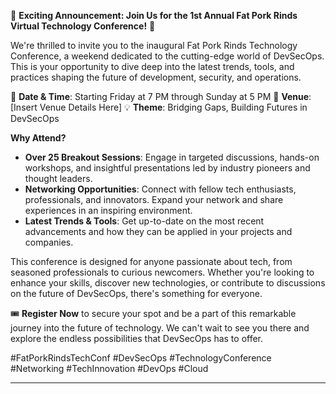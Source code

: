 
🚀 **Exciting Announcement: Join Us for the 1st Annual Fat Pork Rinds Virtual Technology Conference!** 🚀

We're thrilled to invite you to the inaugural Fat Pork Rinds Technology Conference, a weekend dedicated to the cutting-edge world of DevSecOps. This is your opportunity to dive deep into the latest trends, tools, and practices shaping the future of development, security, and operations.

📅 **Date & Time**: Starting Friday at 7 PM through Sunday at 5 PM
📍 **Venue**: [Insert Venue Details Here]
💡 **Theme**: Bridging Gaps, Building Futures in DevSecOps

**Why Attend?**
- **Over 25 Breakout Sessions**: Engage in targeted discussions, hands-on workshops, and insightful presentations led by industry pioneers and thought leaders.
- **Networking Opportunities**: Connect with fellow tech enthusiasts, professionals, and innovators. Expand your network and share experiences in an inspiring environment.
- **Latest Trends & Tools**: Get up-to-date on the most recent advancements and how they can be applied in your projects and companies.

This conference is designed for anyone passionate about tech, from seasoned professionals to curious newcomers. Whether you're looking to enhance your skills, discover new technologies, or contribute to discussions on the future of DevSecOps, there's something for everyone.

🎟 **Register Now** to secure your spot and be a part of this remarkable journey into the future of technology. We can't wait to see you there and explore the endless possibilities that DevSecOps has to offer.

#FatPorkRindsTechConf #DevSecOps #TechnologyConference #Networking #TechInnovation #DevOps #Cloud

---
